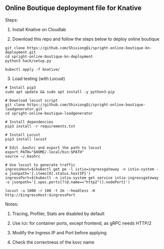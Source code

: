 ## Online Boutique deployment file for Knative

Steps:

1. Install Knative on Cloudlab

2. Download this repo and follow the steps below to deploy online boutique
```
git clone https://github.com/ShixiongQi/spright-online-boutique-kn-deployment.git
cd spright-online-boutique-kn-deployment
python3 hack/setup.py

kubectl apply -f knative/
```

3. Load testing (with Locust)
```
# Install pip3
sudo apt update && sudo apt install -y python3-pip

# Download locust script
git clone https://github.com/ShixiongQi/spright-online-boutique-loadgenerator.git
cd spright-online-boutique-loadgenerator

# Install dependencies
pip3 install -r requirements.txt

# Install Locust
pip3 install locust

# Edit .bashrc and export the path to locust
export PATH="$HOME/.local/bin:$PATH"
source ~/.bashrc

# Use locust to generate traffic
ingressHost=$(kubectl get po -l istio=ingressgateway -n istio-system -o jsonpath='{.items[0].status.hostIP}')
ingressPort=$(kubectl -n istio-system get service istio-ingressgateway -o jsonpath='{.spec.ports[?(@.name=="http2")].nodePort}')

locust -u 1000 -r 100 -t 2m --headless -H http://$ingressHost:$ingressPort
```

Notes:

1. Tracing, Profiler, Stats are disabled by default

2. Use `h2c` for container ports, except frontend, as gRPC needs HTTP/2

3. Modify the Ingress IP and Port before applying

4. Check the correctness of the ksvc name